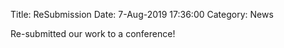 Title: ReSubmission
Date: 7-Aug-2019 17:36:00
Category: News

Re-submitted our work to a conference!
